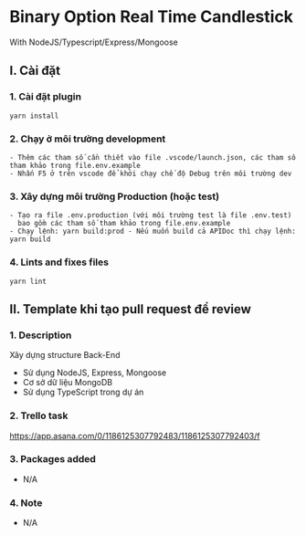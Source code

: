 # Binary Option Real Time Candlestick

With NodeJS/Typescript/Express/Mongoose

## I. Cài đặt

### 1. Cài đặt plugin

```
yarn install
```

### 2. Chạy ở môi trường development

```
- Thêm các tham số cần thiết vào file .vscode/launch.json, các tham số tham khảo trong file.env.example
- Nhấn F5 ở trên vscode để khởi chạy chế độ Debug trên môi trường dev
```

### 3. Xây dựng môi trường Production (hoặc test)

```
- Tạo ra file .env.production (với môi trường test là file .env.test)
  bao gồm các tham số tham khảo trong file.env.example
- Chạy lệnh: yarn build:prod - Nếu muốn build cả APIDoc thì chạy lệnh: yarn build
```

### 4. Lints and fixes files

```
yarn lint
```

## II. Template khi tạo pull request để review

### 1. Description

Xây dựng structure Back-End

- Sử dụng NodeJS, Express, Mongoose
- Cơ sở dữ liệu MongoDB
- Sử dụng TypeScript trong dự án

### 2. Trello task

https://app.asana.com/0/1186125307792483/1186125307792403/f

### 3. Packages added

- N/A

### 4. Note

- N/A
